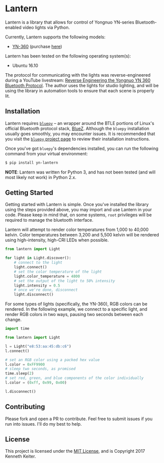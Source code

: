# Lantern

Lantern is a library that allows for control of Yongnuo YN-series Bluetooth-enabled video lights via Python.

Currently, Lantern supports the following models:

+ [YN-360](http://www.hkyongnuo.com/e-detaily.php?ID=375) (purchase [here](http://amzn.to/2l3rBCF))

Lantern has been tested on the following operating system(s):

+ Ubuntu 16.10

The protocol for communicating with the lights was reverse-engineered during a YouTube livestream: [Reverse Engineering the Yongnuo YN 360 Bluetooth Protocol](https://www.youtube.com/watch?v=wmpdj9N6pC0). The author uses the lights for studio lighting, and will be using the library in automation tools to ensure that each scene is properly lit.

## Installation

Lantern requires [`bluepy`](https://github.com/IanHarvey/bluepy) – an wrapper around the BTLE portions of Linux's official Bluetooth protocol stack, [BlueZ](http://www.bluez.org/). Although the `bluepy` installation usually goes smoothly, you may encounter issues. It is recommended that you visit the [`bluepy` project page](https://github.com/IanHarvey/bluepy) to review their installation instructions.

Once you've got `bluepy`'s dependencies installed, you can run the following command from your virtual environment:

```bash
$ pip install yn-lantern
```

**NOTE**: Lantern was written for Python 3, and has not been tested (and will most likely not work) in Python 2.x.

## Getting Started

Getting started with Lantern is simple. Once you've installed the library using the steps provided above, you may import and use Lantern in your code. Please keep in mind that, on some systems, `root` privileges will be required to manage the bluetooth interface.

Lantern will attempt to render color temperatures from 1,000 to 40,000 kelvin. Color temperatures between 3,200 and 5,500 kelvin will be rendered using high-intensity, high-CRI LEDs when possible.

```python
from lantern import Light

for light in Light.discover():
    # connect to the light
    light.connect()
    # set the color temperature of the light
    light.color_temperature = 4800
    # set the output of the light to 50% intensity
    light.intensity = 0.5
    # once we're done, disconnect
    light.disconnect()
```

For some types of lights (specifically, the YN-360), RGB colors can be rendered. In the following example, we connect to a specific light, and render RGB colors in two ways, pausing two seconds between each change.

```python
import time

from lantern import Light

l = Light("e8:53:aa:45:db:c6")
l.connect()

# set an RGB color using a packed hex value
l.color = 0xFF9900
# sleep two seconds, as promised
time.sleep(2)
# set red, green, and blue components of the color individually
l.color = (0xff, 0x99, 0x00)

l.disconnect()
```

## Contributing

Please fork and open a PR to contribute. Feel free to submit issues if you run into issues. I'll do my best to help.

## License

This project is licensed under the [MIT License](https://opensource.org/licenses/MIT), and is Copyright 2017 Kenneth Keiter.